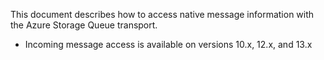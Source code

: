 This document describes how to access native message information with the Azure Storage Queue transport.

- Incoming message access is available on versions 10.x, 12.x, and 13.x
